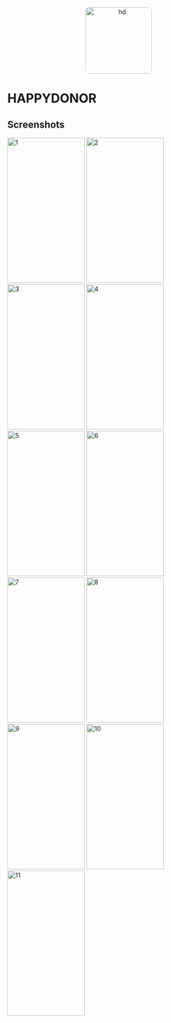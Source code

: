 <p align="center">
<img style= "border-radius : 8px " height="150px" width="150px" src="https://user-images.githubusercontent.com/92852926/179365948-c4cd52b1-0cfe-40b3-be68-626b99283212.png" alt="hd"/>
</p>

# HAPPYDONOR

## Screenshots

<p>
<img height="328px" width="175px" src="https://user-images.githubusercontent.com/92852926/179366184-7d77ed69-ca88-4cbf-9508-18d7a84dfbca.png" alt="1"/>
<img height="328px" width="175px" src="https://user-images.githubusercontent.com/92852926/179366185-35cb04f5-8f34-463f-9939-e9e4514a9941.png" alt="2"/>
<img height="328px" width="175px" src="https://user-images.githubusercontent.com/92852926/179366186-8107bb25-cb39-4af0-a2d1-b845f3c5677c.png" alt="3"/>
<img height="328px" width="175px" src="https://user-images.githubusercontent.com/92852926/179366188-f7df07ba-3d32-4286-85cb-bb30b6991ede.png" alt="4"/>
<img height="328px" width="175px" src="https://user-images.githubusercontent.com/92852926/179366189-0e02a0f1-5089-4046-8770-32e4ad4c5983.png" alt="5"/>
<img height="328px" width="175px" src="https://user-images.githubusercontent.com/92852926/179366175-572cd6ee-b991-458e-b264-af251f367757.png" alt="6"/>
<img height="328px" width="175px" src="https://user-images.githubusercontent.com/92852926/179366178-3aac3dbd-471e-4dd0-8d71-30100b5aa200.png" alt="7"/>
<img height="328px" width="175px" src="https://user-images.githubusercontent.com/92852926/179366179-f2f829de-d9c2-4cb2-bb8e-3ea5988da477.png" alt="8"/>
<img height="328px" width="175px" src="https://user-images.githubusercontent.com/92852926/179366180-88db2ab4-49cb-469f-81ce-1881b3f8d649.png" alt="9"/>
<img height="328px" width="175px" src="https://user-images.githubusercontent.com/92852926/179366181-97be9c6b-a00a-4cbc-be64-a9370da30607.png" alt="10"/>
<img height="328px" width="175px" src="https://user-images.githubusercontent.com/92852926/179366183-0d9f85c4-9828-4cb6-99c4-9515ccd89092.png" alt="11"/>
</p>
